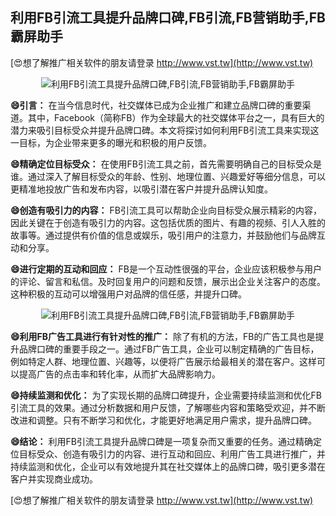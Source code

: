 ## **利用FB引流工具提升品牌口碑,FB引流,FB营销助手,FB霸屏助手**

[😍想了解推广相关软件的朋友请登录 http://www.vst.tw](http://www.vst.tw)

 <center><img src="https://vst.tw/MP4/tuiguang/png/5.png" alt="利用FB引流工具提升品牌口碑,FB引流,FB营销助手,FB霸屏助手"></center>

**😄引言：**
在当今信息时代，社交媒体已成为企业推广和建立品牌口碑的重要渠道。其中，Facebook（简称FB）作为全球最大的社交媒体平台之一，具有巨大的潜力来吸引目标受众并提升品牌口碑。本文将探讨如何利用FB引流工具来实现这一目标，为企业带来更多的曝光和积极的用户反馈。

**😄精确定位目标受众：**
在使用FB引流工具之前，首先需要明确自己的目标受众是谁。通过深入了解目标受众的年龄、性别、地理位置、兴趣爱好等细分信息，可以更精准地投放广告和发布内容，以吸引潜在客户并提升品牌认知度。

**😄创造有吸引力的内容：**
FB引流工具可以帮助企业向目标受众展示精彩的内容，因此关键在于创造有吸引力的内容。这包括优质的图片、有趣的视频、引人入胜的故事等。通过提供有价值的信息或娱乐，吸引用户的注意力，并鼓励他们与品牌互动和分享。

**😄进行定期的互动和回应：**
FB是一个互动性很强的平台，企业应该积极参与用户的评论、留言和私信。及时回复用户的问题和反馈，展示出企业关注客户的态度。这种积极的互动可以增强用户对品牌的信任感，并提升口碑。

 <center><img src="https://vst.tw/MP4/tuiguang/png/5.png" alt="利用FB引流工具提升品牌口碑,FB引流,FB营销助手,FB霸屏助手"></center>

**😄利用FB广告工具进行有针对性的推广：**
除了有机的方法，FB的广告工具也是提升品牌口碑的重要手段之一。通过FB广告工具，企业可以制定精确的广告目标，例如特定人群、地理位置、兴趣等，以便将广告展示给最相关的潜在客户。这样可以提高广告的点击率和转化率，从而扩大品牌影响力。

**😄持续监测和优化：**
为了实现长期的品牌口碑提升，企业需要持续监测和优化FB引流工具的效果。通过分析数据和用户反馈，了解哪些内容和策略受欢迎，并不断改进和调整。只有不断学习和优化，才能更好地满足用户需求，提升品牌口碑。

**😄结论：**
利用FB引流工具提升品牌口碑是一项复杂而又重要的任务。通过精确定位目标受众、创造有吸引力的内容、进行互动和回应、利用广告工具进行推广，并持续监测和优化，企业可以有效地提升其在社交媒体上的品牌口碑，吸引更多潜在客户并实现商业成功。

[😍想了解推广相关软件的朋友请登录 http://www.vst.tw](http://www.vst.tw)



